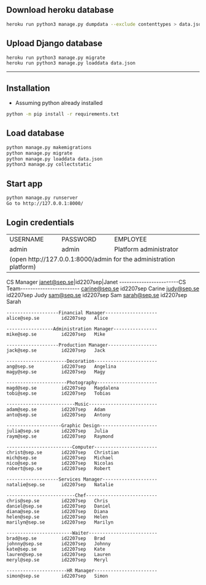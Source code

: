 ## Download heroku database
```bash
heroku run python3 manage.py dumpdata --exclude contenttypes > data.json
```
## Upload Django database
```bash
heroku run python3 manage.py migrate
heroku run python3 manage.py loaddata data.json
```
-------------------------------------------------------------------------------	
## Installation
* Assuming python already installed
```bash
python -m pip install -r requirements.txt
```
## Load database
```bash
python manage.py makemigrations
python manage.py migrate
python manage.py loaddata data.json
python3 manage.py collectstatic
```
## Start app
```bash
python manage.py runserver
Go to http://127.0.0.1:8000/
```
## Login credentials
<table>
  <tr>
    <td>USERNAME</td>
    <td>PASSWORD</td>
    <td>EMPLOYEE</td>
  </tr>
  <tr>
  	<td>admin</td>
    <td>admin</td>
    <td>Platform administrator</td>
  </tr>
  <tr>
    <td colspan="3">(open http://127.0.0.1:8000/admin for the administration platform)</td>
  </tr>
</table>


 CS Manager
janet@sep.se|id2207sep|Janet
------------------------CS Team------------------------
	carine@sep.se		id2207sep   Carine
	judy@sep.se		    id2207sep   Judy
	sam@sep.se		    id2207sep   Sam
	sarah@sep.se		id2207sep   Sarah

	-------------------Financial Manager-------------------
	alice@sep.se		id2207sep   Alice

	-----------------Administration Manager----------------
	mike@sep.se		    id2207sep   Mike

	-------------------Production Manager------------------
	jack@sep.se		    id2207sep   Jack

	----------------------Decoration-----------------------
	ang@sep.se		    id2207sep   Angelina
	magy@sep.se		    id2207sep   Magy

	----------------------Photography----------------------
	magd@sep.se		    id2207sep   Magdalena
	tobi@sep.se         id2207sep   Tobias

	-------------------------Music-------------------------
	adam@sep.se		    id2207sep   Adam
	anto@sep.se		    id2207sep   Antony

	--------------------Graphic Design---------------------
	julia@sep.se		id2207sep   Julia
	raym@sep.se		    id2207sep   Raymond

	------------------------Computer-----------------------
	christ@sep.se		id2207sep   Christian
	mich@sep.se		    id2207sep   Michael
	nico@sep.se		    id2207sep   Nicolas
	robert@sep.se		id2207sep   Robert
			
	-------------------Services Manager--------------------
	natalie@sep.se		id2207sep   Natalie

	-------------------------Chef--------------------------
	chris@sep.se		id2207sep   Chris
	daniel@sep.se		id2207sep   Daniel
	diana@sep.se		id2207sep   Diana
	helen@sep.se		id2207sep   Helen
	marilyn@sep.se		id2207sep   Marilyn

	------------------------Waiter-------------------------
	brad@sep.se		    id2207sep   Brad
	johnny@sep.se		id2207sep   Johnny
	kate@sep.se		    id2207sep   Kate
	lauren@sep.se		id2207sep   Lauren
	meryl@sep.se		id2207sep   Meryl

	----------------------HR Manager-----------------------
	simon@sep.se		id2207sep   Simon
	

	






